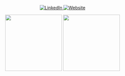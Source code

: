 <p align="center">
    <a href="https://uk.linkedin.com/in/pbellchambers">
        <img alt="LinkedIn" src="https://img.shields.io/badge/linkedin-%230077B5.svg?style=for-the-badge&logo=linkedin&logoColor=white"/>
    </a> 
    <a href="https://www.pbellchambers.co.uk">
        <img alt="Website" src="https://img.shields.io/badge/My%20website-%230077B5.svg?style=for-the-badge"/>
    </a>  
</p>

<p align="center">
    <img height="180em" src="https://github-readme-stats-eight-theta.vercel.app/api?username=pbellchambers&show_icons=true&theme=dark&include_all_commits=true&count_private=true"/>
    <img height="180em" src="https://github-readme-stats-eight-theta.vercel.app/api/top-langs/?username=pbellchambers&layout=compact&langs_count=10&theme=dark&hide=css"/>
</p>
